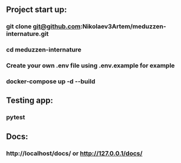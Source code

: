 ## Project start up:
### git clone git@github.com:Nikolaev3Artem/meduzzen-internature.git
### cd meduzzen-internature

### Create your own .env file using .env.example for example
### docker-compose up -d --build

## Testing app:
### pytest

## Docs:
### http://localhost/docs/ or http://127.0.0.1/docs/
